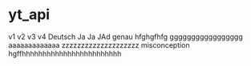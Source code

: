 # yt_api

v1
v2
v3
v4
Deutsch
Ja
Ja
JAd
genau
hfghgfhfg
ggggggggggggggggg
aaaaaaaaaaaaa
zzzzzzzzzzzzzzzzzzzz
misconception
hgffhhhhhhhhhhhhhhhhhhhhhhhh
